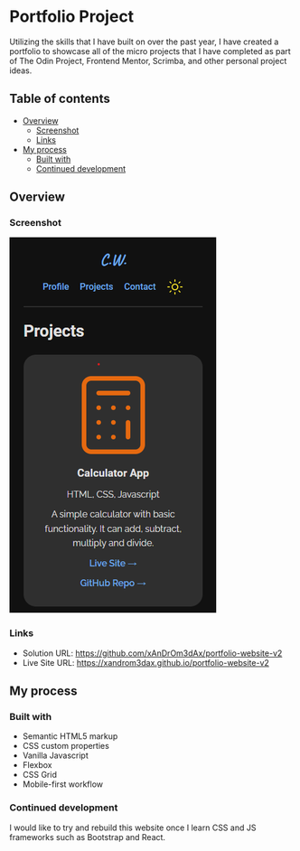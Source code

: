 # Portfolio Project

Utilizing the skills that I have built on over the past year, I have created a portfolio to showcase all of the micro projects that I have completed as part of The Odin Project, Frontend Mentor, Scrimba, and other personal project ideas.

## Table of contents

- [Overview](#overview)
  - [Screenshot](#screenshot)
  - [Links](#links)
- [My process](#my-process)
  - [Built with](#built-with)
  - [Continued development](#continued-development)

## Overview

### Screenshot

![screenshot](/images/screenshot.png)

### Links

- Solution URL: https://github.com/xAnDrOm3dAx/portfolio-website-v2
- Live Site URL: https://xandrom3dax.github.io/portfolio-website-v2

## My process

### Built with

- Semantic HTML5 markup
- CSS custom properties
- Vanilla Javascript
- Flexbox
- CSS Grid
- Mobile-first workflow

### Continued development

I would like to try and rebuild this website once I learn CSS and JS frameworks such as Bootstrap and React.
